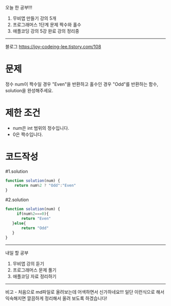 
오늘 한 공부!!!

1. 무비앱 만들기 강의 5개
2. 프로그래머스 1단계 문제 짝수와 홀수
3. 애플코딩 강의 5강 완료 강의 정리중

----------------------------------------
블로그 https://joy-codeing-lee.tistory.com/108


# 문제
정수 num이 짝수일 경우 "Even"을 반환하고 홀수인 경우 "Odd"를 반환하는 함수, solution을 완성해주세요.

 
# 제한 조건
- num은 int 범위의 정수입니다.
- 0은 짝수입니다.

# 코드작성

#1.solution
```js 
function solution(num) {
    return num%2 ? "Odd":"Even"
}
```
 
#2.solution
 ```js
function solution(num) {
      if(num%2===0){
        return "Even"
    }else{
        return "Odd"
    }
}
```
----------------------------------------------

내일 할 공부 
1. 무비앱 강의 듣기
2. 프로그래머스 문제 풀기
3. 애플코딩 자료 정리하기

-----------------------------------
비고 - 처음으로 md파일로 올려보는데 어색하면서 신가하네요!!! 일단 이런식으로 해서 익숙해지면 깔끔하게 정리해서 올려 보도록 하겠습니다!